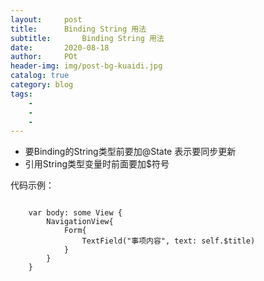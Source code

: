 ```yaml
---  
layout:     post
title:      Binding String 用法
subtitle:       Binding String 用法
date:       2020-08-18
author:     POt
header-img: img/post-bg-kuaidi.jpg
catalog: true
category: blog
tags:       
    -   
    -   
    -   
---
```


* 要Binding的String类型前要加@State 表示要同步更新
* 引用String类型变量时前面要加$符号

代码示例：

```   @State var title: String = ""
    
    var body: some View {
        NavigationView{
            Form{
                TextField("事项内容", text: self.$title)
            }
        }
    }
```
